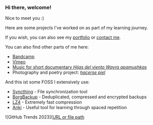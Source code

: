 ### Hi there, welcome! 

Nice to meet you :) 

Here are some projects I've worked on as part of my learning journey. 

If you wish, you can also see my [portfolio](https://tomasproanop.github.io) or [contact me](mailto:tomasproanop@gmail.com).

You can also find other parts of me here: 

- [Bandcamp](https://tomasproano.bandcamp.com)
- [Vimeo](https://vimeo.com/tomasproano)
- [Music for short documentary *Hijas del viento Wayra apamushkas*](https://www.youtube.com/watch?v=-2Zx_ZJ9HQEs)
- Photography and poetry project: [*hacerse piel*](https://tomasproanop.github.io/hacerse-piel)

And this ist some FOSS I extensively use:

- [Syncthing](https://github.com/syncthing/syncthing) -  File synchronization tool
- [BorgBackup](https://github.com/borgbackup/borg) - Deduplicated, compressed and encrypted backups
- [LZ4](https://github.com/lz4/lz4) -  Extremely fast compression
- [Anki](https://github.com/ankitects/anki) - Useful tool for learning through spaced repetition

![GitHub Trends 2023]([URL or file path](https://api.githubtrends.io/user/svg/tomasproanop/langs?time_range=one_year&use_percent=True&loc_metric=changed&theme=dark)
